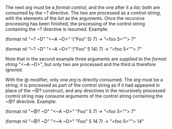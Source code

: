  



The next *arg* must be a *format control*, and the one after it a *list*; both are consumed by the &#126;? directive. The two are processed as a *control-string*, with the elements of the *list* as the arguments. Once the recursive processing has been finished, the processing of the control string containing the &#126;? directive is resumed. Example: 



(format nil "&#126;? &#126;D" "&lt;&#126;A &#126;D&gt;" ’("Foo" 5) 7) *→* "<foo 5=""> 7" 



(format nil "&#126;? &#126;D" "&lt;&#126;A &#126;D&gt;" ’("Foo" 5 14) 7) *→* "<foo 5=""> 7" 



Note that in the second example three arguments are supplied to the *format string* "&lt;&#126;A &#126;D&gt;", but only two are processed and the third is therefore ignored. 



With the @ modifier, only one *arg* is directly consumed. The *arg* must be a *string*; it is processed as part of the control string as if it had appeared in place of the &#126;@? construct, and any directives in the recursively processed control string may consume arguments of the control string containing the &#126;@? directive. Example: 



(format nil "&#126;@? &#126;D" "&lt;&#126;A &#126;D&gt;" "Foo" 5 7) *→* "<foo 5=""> 7" 



(format nil "&#126;@? &#126;D" "&lt;&#126;A &#126;D&gt;" "Foo" 5 14 7) *→* "<foo 5=""> 14" 







 



 



</foo></foo></foo></foo>